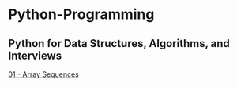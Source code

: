 # Python-Programming

## Python for Data Structures, Algorithms, and Interviews

[01 - Array Sequences](https://github.com/ShiningData/Python-Programming-/blob/main/01-%20Array-Sequences-Interview-Questions.ipynb) 
